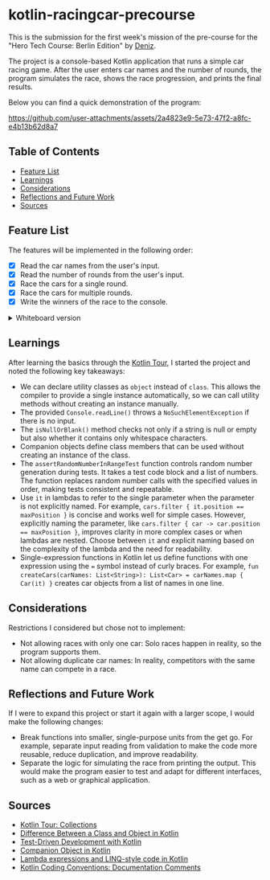 # kotlin-racingcar-precourse

This is the submission for the first week's mission of the pre-course for the "Hero Tech Course: Berlin Edition" by [Deniz](https://github.com/deniz-oezdemir).

The project is a console-based Kotlin application that runs a simple car racing game.
After the user enters car names and the number of rounds, the program simulates the race,
shows the race progression, and prints the final results.

Below you can find a quick demonstration of the program:

https://github.com/user-attachments/assets/2a4823e9-5e73-47f2-a8fc-e4b13b62d8a7

## Table of Contents
- [Feature List](#feature-list)
- [Learnings](#learnings)
- [Considerations](#considerations)
- [Reflections and Future Work](#reflections-and-future-work)
- [Sources](#sources)

## Feature List

The features will be implemented in the following order:
- [x] Read the car names from the user's input.
- [x] Read the number of rounds from the user's input.
- [x] Race the cars for a single round.
- [x] Race the cars for multiple rounds.
- [x] Write the winners of the race to the console.

<details>
<summary>Whiteboard version</summary>

![Photo](assets/Image%202025-04-18%20at%2011.22.18.jpeg)
</details>

## Learnings

After learning the basics through the [Kotlin Tour](https://kotlinlang.org/docs/kotlin-tour-welcome.html), I started the project and noted the following key takeaways:

- We can declare utility classes as `object` instead of `class`. This allows the compiler to provide a single instance automatically, so we can call utility methods without creating an instance manually.
- The provided `Console.readLine()` throws a `NoSuchElementException` if there is no input.
- The `isNullOrBlank()` method checks not only if a string is null or empty but also whether it contains only whitespace characters.
- Companion objects define class members that can be used without creating an instance of the class.
- The `assertRandomNumberInRangeTest` function controls random number generation during tests. It takes a test code block and a list of numbers. The function replaces random number calls with the specified values in order, making tests consistent and repeatable.
- Use `it` in lambdas to refer to the single parameter when the parameter is not explicitly named. For example, `cars.filter { it.position == maxPosition }` is concise and works well for simple cases. However, explicitly naming the parameter, like `cars.filter { car -> car.position == maxPosition }`, improves clarity in more complex cases or when lambdas are nested. Choose between `it` and explicit naming based on the complexity of the lambda and the need for readability.
- Single-expression functions in Kotlin let us define functions with one expression using the `=` symbol instead of curly braces. For example, `fun createCars(carNames: List<String>): List<Car> = carNames.map { Car(it) }` creates car objects from a list of names in one line.

## Considerations

Restrictions I considered but chose not to implement:

- Not allowing races with only one car: Solo races happen in reality, so the program supports them.
- Not allowing duplicate car names: In reality, competitors with the same name can compete in a race.

## Reflections and Future Work

If I were to expand this project or start it again with a larger scope, I would make the following changes:

- Break functions into smaller, single-purpose units from the get go. For example, separate input reading from validation to make the code more reusable, reduce duplication, and improve readability.
- Separate the logic for simulating the race from printing the output. This would make the program easier to test and adapt for different interfaces, such as a web or graphical application.

## Sources

- [Kotlin Tour: Collections](https://kotlinlang.org/docs/kotlin-tour-collections.html)
- [Difference Between a Class and Object in Kotlin](https://stackoverflow.com/questions/44255946/difference-between-a-class-and-object-in-kotlin)
- [Test-Driven Development with Kotlin](https://www.jetbrains.com/help/idea/tdd-with-kotlin.html)
- [Companion Object in Kotlin](https://www.baeldung.com/kotlin/companion-object)
- [Lambda expressions and LINQ-style code in Kotlin](https://kotlinlang.org/docs/lambdas.html#underscore-for-unused-variables)
- [Kotlin Coding Conventions: Documentation Comments](https://kotlinlang.org/docs/coding-conventions.html#documentation-comments)

